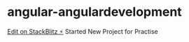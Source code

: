 # angular-angulardevelopment

[Edit on StackBlitz ⚡️](https://stackblitz.com/edit/angular-angulardevelopment)
Started New Project for Practise